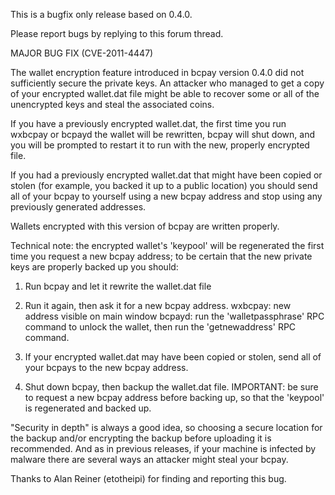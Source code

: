 
This is a bugfix only release based on 0.4.0.

Please report bugs by replying to this forum thread.

MAJOR BUG FIX  (CVE-2011-4447)

The wallet encryption feature introduced in bcpay version 0.4.0 did not sufficiently secure the private keys. An attacker who
managed to get a copy of your encrypted wallet.dat file might be able to recover some or all of the unencrypted keys and steal the
associated coins.

If you have a previously encrypted wallet.dat, the first time you run wxbcpay or bcpayd the wallet will be rewritten, bcpay will
shut down, and you will be prompted to restart it to run with the new, properly encrypted file.

If you had a previously encrypted wallet.dat that might have been copied or stolen (for example, you backed it up to a public
location) you should send all of your bcpay to yourself using a new bcpay address and stop using any previously generated addresses.

Wallets encrypted with this version of bcpay are written properly.

Technical note: the encrypted wallet's 'keypool' will be regenerated the first time you request a new bcpay address; to be certain that the
new private keys are properly backed up you should:

1. Run bcpay and let it rewrite the wallet.dat file

2. Run it again, then ask it for a new bcpay address.
wxbcpay: new address visible on main window
bcpayd: run the 'walletpassphrase' RPC command to unlock the wallet,  then run the 'getnewaddress' RPC command.

3. If your encrypted wallet.dat may have been copied or stolen, send all of your bcpays to the new bcpay address.

4. Shut down bcpay, then backup the wallet.dat file.
IMPORTANT: be sure to request a new bcpay address before backing up, so that the 'keypool' is regenerated and backed up.

"Security in depth" is always a good idea, so choosing a secure location for the backup and/or encrypting the backup before uploading it is recommended. And as in previous releases, if your machine is infected by malware there are several ways an attacker might steal your bcpay.

Thanks to Alan Reiner (etotheipi) for finding and reporting this bug.
